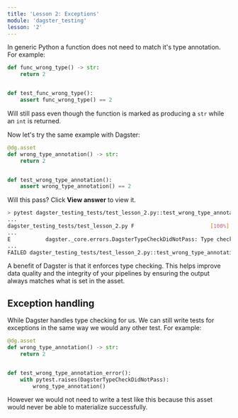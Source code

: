 ```yaml
---
title: 'Lesson 2: Exceptions'
module: 'dagster_testing'
lesson: '2'
---
```


In generic Python a function does not need to match it's type annotation. For example:

```python
def func_wrong_type() -> str:
    return 2


def test_func_wrong_type():
    assert func_wrong_type() == 2
```

Will still pass even though the function is marked as producing a `str` while an `int` is returned.

Now let's try the same example with Dagster:

```python
@dg.asset
def wrong_type_annotation() -> str:
    return 2


def test_wrong_type_annotation():
    assert wrong_type_annotation() == 2
```

Will this pass? Click **View answer** to view it.

```bash {% obfuscated="true" %}
> pytest dagster_testing_tests/test_lesson_2.py::test_wrong_type_annotation
...
dagster_testing_tests/test_lesson_2.py F                        [100%]
...
E           dagster._core.errors.DagsterTypeCheckDidNotPass: Type check failed for op "wrong_type_annotation" output "result" - expected type "String". Description: Value "2" of python type "int" must be a string.
...
FAILED dagster_testing_tests/test_lesson_2.py::test_wrong_type_annotation - dagster._core.errors.DagsterTypeCheckDidNotPass: Type check failed...
```

A benefit of Dagster is that it enforces type checking. This helps improve data quality and the integrity of your pipelines by ensuring the output always matches what is set in the asset.

## Exception handling

While Dagster handles type checking for us. We can still write tests for exceptions in the same way we would any other test. For example:

```python
@dg.asset
def wrong_type_annotation() -> str:
    return 2


def test_wrong_type_annotation_error():
    with pytest.raises(DagsterTypeCheckDidNotPass):
        wrong_type_annotation()
```

However we would not need to write a test like this because this asset would never be able to materialize successfully.